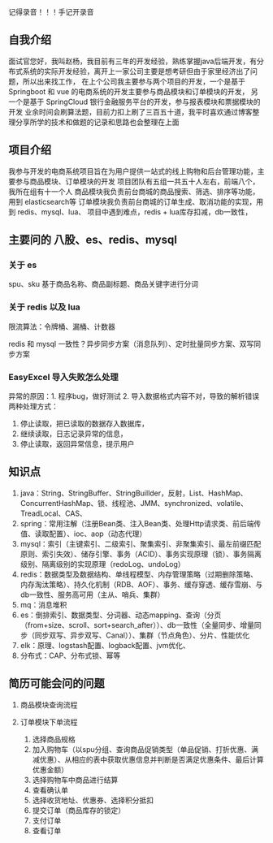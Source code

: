 
记得录音！！！手记开录音

## 自我介绍
面试官您好，我叫赵杨，我目前有三年的开发经验，熟练掌握java后端开发，有分布式系统的实际开发经验，离开上一家公司主要是想考研但由于家里经济出了问题，所以出来找工作，
在上个公司我主要参与两个项目的开发，一个是基于 Springboot 和 vue 的电商系统的开发主要参与商品模块和订单模块的开发，
另一个是基于 SpringCloud 银行金融服务平台的开发，参与报表模块和票据模块的开发
业余时间会刷算法题，目前力扣上刷了三百五十道，我平时喜欢通过博客整理分享所学的技术和做题的记录和思路也会整理在上面

## 项目介绍
我参与开发的电商系统项目旨在为用户提供一站式的线上购物和后台管理功能，主要参与商品模块、订单模块的开发
项目团队有五组一共五十人左右，前端八个，我所在组有十一个人
商品模块我负责前台商城的商品搜索、筛选、排序等功能，用到 elasticsearch等
订单模块我负责前台商城的订单生成、取消功能的实现，用到 redis、mysql、lua、
项目中遇到难点，redis + lua库存扣减，db一致性，

## 主要问的 八股、es、redis、mysql
### 关于 es
spu、sku 基于商品名称、商品副标题、商品关键字进行分词
### 关于 redis 以及 lua
限流算法：令牌桶、漏桶、计数器

redis 和 mysql 一致性？异步同步方案（消息队列）、定时批量同步方案、双写同步方案



### EasyExcel 导入失败怎么处理
异常的原因：1. 程序bug，做好测试 2. 导入数据格式内容不对，导致的解析错误
两种处理方式：
1. 停止读取，把已读取的数据存入数据库，
2. 继续读取，日志记录异常的信息，
3. 停止读取，返回异常信息，提示用户

## 知识点
1. java：String、StringBuffer、StringBuillder，反射，List、HashMap、ConcurrentHashMap、锁、线程池、JMM、synchronized、volatile、TreadLocal、CAS、
2. spring：常用注解（注册Bean类、注入Bean类、处理Http请求类、前后端传值、读取配置）、ioc、aop（动态代理）
3. mysql：索引（主键索引、二级索引、聚集索引、非聚集索引、最左前缀匹配原则、索引失效）、储存引擎、事务（ACID）、事务实现原理（锁）、事务隔离级别、隔离级别的实现原理（redoLog、undoLog）
4. redis：数据类型及数据结构、单线程模型、内存管理策略（过期删除策略、内存淘汰策略）、持久化机制（RDB、AOF）、事务、缓存穿透、缓存雪崩、与db一致性、服务高可用（主从、哨兵、集群）
5. mq：消息堆积
6. es：倒排索引、数据类型、分词器、动态mapping、查询（分页（from+size、scroll、sort+search_after））、db一致性（全量同步、增量同步（同步双写、异步双写、Canal））、集群（节点角色）、分片、性能优化
7. elk：原理、logstash配置、logback配置、jvm优化、
8. 分布式：CAP、分布式锁、幂等

## 简历可能会问的问题
1. 商品模块查询流程
   
2. 订单模块下单流程
   1. 选择商品规格
   2. 加入购物车（以spu分组、查询商品促销类型（单品促销、打折优惠、满减优惠）、从相应的表中获取优惠信息并判断是否满足优惠条件、最后计算优惠金额）
   3. 选择购物车中商品进行结算
   4. 查看确认单
   5. 选择收货地址、优惠券、选择积分抵扣
   6. 提交订单（商品库存的锁定）
   7. 支付订单
   8. 查看订单
   